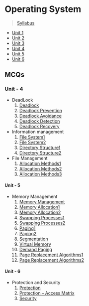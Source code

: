 # Operating System <br />
> <a href="https://github.com/Brijesh59/os/blob/master/OPERATING%20SYSTEMS%20SYLLABUS.pdf"> Syllabus </a>
- <a href="https://github.com/Brijesh59/os/tree/master/Unit1"> Unit 1 </a>
- <a href="https://github.com/Brijesh59/os/tree/master/Unit2"> Unit 2 </a>
- <a href="https://github.com/Brijesh59/os/tree/master/Unit3"> Unit 3 </a>
- <a href="https://github.com/Brijesh59/os/tree/master/Unit4"> Unit 4 </a>
- <a href="https://github.com/Brijesh59/os/tree/master/Unit5"> Unit 5 </a>
- <a href="https://github.com/Brijesh59/os/tree/master/Unit6"> Unit 6 </a>

## MCQs
### Unit - 4
- DeadLock 
  1. <a href="https://www.sanfoundry.com/operating-system-questions-answers-deadlock/">Deadlock</a>
  2. <a href="https://www.sanfoundry.com/operating-system-mcqs-deadlock-prevention/">Deadlock Prevention</a>
  3. <a href="https://www.sanfoundry.com/operating-system-mcqs-deadlock-avoidance/">Deadlock Avoidance</a>
  4. <a href="https://www.sanfoundry.com/operating-system-mcqs-deadlock-detection/">Deadlock Detection</a>
  5. <a href="https://www.sanfoundry.com/operating-system-mcqs-deadlock-recovery/">Deadlock Recovery</a> 
- Information management
  1. <a href="https://www.sanfoundry.com/operating-system-questions-answers-file-system-concepts/">File System1</a>
  2. <a href="https://www.sanfoundry.com/operating-system-questions-answers-file-system-implementation/">File System2</a>
  3. <a href="https://www.sanfoundry.com/operating-system-mcqs-file-system-interface-directory-structure-1/">Directory Structure1</a>
  4. <a href="https://www.sanfoundry.com/operating-system-mcqs-file-system-interface-directory-structure-2/">Directory Structure2</a>
- File Management 
  1. <a href="https://www.sanfoundry.com/operating-system-mcqs-file-system-allocation-methods-1/">Allocation Methods1</a>
  2. <a href="https://www.sanfoundry.com/operating-system-mcqs-file-system-allocation-methods-2/">Allocation Methods2</a>
  3. <a href="https://www.sanfoundry.com/operating-system-mcqs-file-system-allocation-methods-3/">Allocation Methods3</a>
   
#### Unit - 5
- Memory Management
  1. <a href="https://www.sanfoundry.com/operating-system-questions-answers-memory-management/">Memory Management</a>
  2. <a href="https://www.sanfoundry.com/operating-system-mcqs-memory-allocation-1/">Memory Allocation1</a>
  3. <a href="https://www.sanfoundry.com/operating-system-mcqs-memory-allocation-2/">Memory Allocation2</a>
  4. <a href="https://www.sanfoundry.com/operating-system-mcqs-memory-management-swapping-1/">Swapping Processes1</a>
  5. <a href="https://www.sanfoundry.com/operating-system-mcqs-memory-management-swapping-2/">Swapping Processes2</a>
  6. <a href="https://www.sanfoundry.com/operating-system-mcqs-memory-management-paging-1/">Paging1</a>
  7. <a href="https://www.sanfoundry.com/operating-system-mcqs-memory-management-paging-2/">Paging2</a>
  8. <a href="https://www.sanfoundry.com/operating-system-mcqs-memory-management-segmentation/">Segmentation</a>
  9. <a href="https://www.sanfoundry.com/operating-system-questions-answers-virtual-memory/">Virtual Memory</a>
  10. <a href="https://www.sanfoundry.com/operating-system-mcqs-virtual-memory-demand-paging/">Demand Paging</a>
  11. <a href="https://www.sanfoundry.com/operating-system-mcqs-virtual-memory-page-replacement-algorithms-1/">Page Replacement Algorithms1</a>
  12. <a href="https://www.sanfoundry.com/operating-system-mcqs-virtual-memory-page-replacement-algorithms-2/">Page Replacement Algorithms2</a>
  
#### Unit - 6
- Protection and Security 
  1. <a href="https://www.sanfoundry.com/operating-system-questions-answers-protection-concepts/">Protection</a>
  2. <a href="https://www.sanfoundry.com/operating-system-mcqs-protection-access-matrix/">Protection – Access Matrix</a>
  3. <a href="https://www.sanfoundry.com/operating-system-questions-answers-security/">Security</a>
